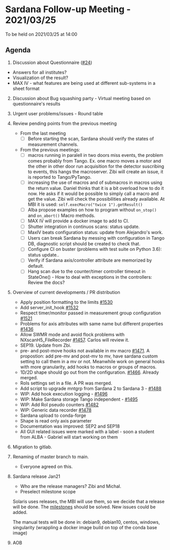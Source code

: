 # Sardana Follow-up Meeting - 2021/03/25

To be held on 2021/03/25 at 14:00

## Agenda

1. Discussion about Questionnaire ([#24](https://github.com/sardana-org/sardana-followup/issues/24))
  - Answers for all institutes?
  - Visualization of the result?
  - MAX IV - what features are being used at different sub-systems in a sheet format
2. Discussion about Bug squashing party - Virtual meeting based on questionnaire's results
3. Urgent user problems/issues - Round table
4. Review pending points from the previous meeting
    - From the last meeting
        - [ ] Before starting the scan, Sardana should verify the states of measurement channels.
     - From the previous meetings:
        - [ ] macros running in paralell in two doors miss events, the problem comes probably from    Tango. Ex. one macro moves a motor and the other in other door run acquisition for the detector suscribing to events, this hangs the macroserver. Zibi will create an issue, it is reported to Tango/PyTango.
        - [ ] increasing the use of macros and of submacros in macros using the return value. Daniel thinks that it is a bit overload how to do it now. He asks if it would be possible to simply call a macro and get the value. Zibi will check the possibilities already available. At MBI it is used: `self.execMacro("twice 1").getResult()`
        - [ ] Alba propose examples on how to program without `on_stop()` and `on_abort()` Macro methods.
        - [ ] MAX IV will provide a docker image to add to CI.
        - [ ] Shutter integration in continuos scans: status update.
        - [ ] MaxIV beats configuration status: update from  Alejandro's work.
        - [ ] Users can break Sardana by messing with configuration in Tango DB, diagnostic script should be created to check that.
        - [ ] Configure CI on buster (problems with test suite on Python 3.6): status update..
        - [ ] Verify if Sardana axis/controller attribute are memorized by default.
        - [ ] Hang scan due to the counter/timer controller timeout in StateOne() - How to deal with exceptions in the controllers: Review the docs?
6. Overview of current developments / PR distribution
    - Apply position formatting to the limits [#1530](https://github.com/sardana-org/sardana/pull/1530)
    - Add server_init_hook [#1532](https://github.com/sardana-org/sardana/pull/1532)
    - Respect timer/monitor passed in measurement group configuration [#1521](https://github.com/sardana-org/sardana/pull/1521)
    - Problems for axis attributes with same name but different properties [#1436](https://github.com/sardana-org/sardana/issues/1436)
    - Allow SWMR mode and avoid flock problems with NXscanH5_FileRecorder [#1457](https://github.com/sardana-org/sardana/issues/1457). Carlos will review it.
    - SEP19. Update from Zbi.
    - pre- and post-move hooks not available in mv macro [#1471](https://github.com/sardana-org/sardana/issues/1471). A propostion: add pre-mv and post-mv to mv, have sardana custom setting to  call them in a mv or not.
      Meanwhile work on general hooks with more granularity, add hooks to macros or groups of macros.
    - 1D/2D shape should go out from the configuration. [#1466](https://github.com/sardana-org/sardana/pull/1466/files#diff-b4dc204bf8202495936aa3777355984035597d4d9da04f35dbe9342c312782a5R666). Already merged.
    - RoIs settings set in a file. A PR was merged.
    - Add script to upgrade mntgrp from Sardana 2 to Sardana 3 - [#1488](https://github.com/sardana-org/sardana/pull/1488)
    - WIP: Add hook execution logging - [#1496](https://github.com/sardana-org/sardana/pull/1496)
    - WIP: Make Sardana storage Tango independent - [#1495](https://github.com/sardana-org/sardana/pull/1495)
    - WIP: Add RoI pseudo counters [#1482](https://github.com/sardana-org/sardana/pull/1482)
    - WIP: Generic data recorder [#1478](https://github.com/sardana-org/sardana/pull/1478)
    - Sardana upload to conda-forge
    - Shape is read only axis parameter
    - Documentation was improved: SEP2 and SEP18
    - All GUI related issues were marked with a label - soon a student from ALBA  - Gabriel will start working on them
    
7. Migration to gitlab. 

8. Renaming of master branch to main.
    - Everyone agreed on this.

9. Sardana release Jan21
   - Who are the release managers? Zibi and Michal.
   - Preselect milestone scope

   Solaris uses releases, the MBI will use them, so we decide that a release will be done.
   The [milestones](https://github.com/sardana-org/sardana/milestone/8) should be solved.
   New issues could be added.

   The manual tests will be done in:
   debian9, debian10, centos, windows, singularity (wrappling a docker image build on top of the conda base image)

10. AOB
